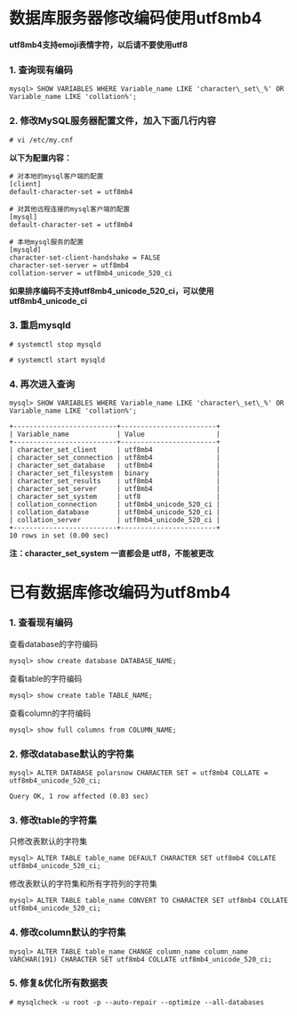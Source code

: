 # 数据库服务器修改编码使用utf8mb4

**utf8mb4支持emoji表情字符，以后请不要使用utf8**

### 1. 查询现有编码
```
mysql> SHOW VARIABLES WHERE Variable_name LIKE 'character\_set\_%' OR Variable_name LIKE 'collation%';
```

### 2. 修改MySQL服务器配置文件，加入下面几行内容
```
# vi /etc/my.cnf
```

**以下为配置内容：**
```
# 对本地的mysql客户端的配置
[client]
default-character-set = utf8mb4
 
# 对其他远程连接的mysql客户端的配置
[mysql]
default-character-set = utf8mb4
 
# 本地mysql服务的配置
[mysqld]
character-set-client-handshake = FALSE
character-set-server = utf8mb4
collation-server = utf8mb4_unicode_520_ci
```

**如果排序编码不支持utf8mb4_unicode_520_ci，可以使用 utf8mb4_unicode_ci**

### 3. 重启mysqld
```
# systemctl stop mysqld
 
# systemctl start mysqld
```

### 4. 再次进入查询
```
mysql> SHOW VARIABLES WHERE Variable_name LIKE 'character\_set\_%' OR Variable_name LIKE 'collation%';
 
+--------------------------+------------------------+
| Variable_name            | Value                  |
+--------------------------+------------------------+
| character_set_client     | utf8mb4                |
| character_set_connection | utf8mb4                |
| character_set_database   | utf8mb4                |
| character_set_filesystem | binary                 |
| character_set_results    | utf8mb4                |
| character_set_server     | utf8mb4                |
| character_set_system     | utf8                   |
| collation_connection     | utf8mb4_unicode_520_ci |
| collation_database       | utf8mb4_unicode_520_ci |
| collation_server         | utf8mb4_unicode_520_ci |
+--------------------------+------------------------+
10 rows in set (0.00 sec)
```
**注：character_set_system 一直都会是 utf8，不能被更改**

# 已有数据库修改编码为utf8mb4

### 1. 查看现有编码

查看database的字符编码
```
mysql> show create database DATABASE_NAME;
```
查看table的字符编码
```
mysql> show create table TABLE_NAME;
```
查看column的字符编码
```
mysql> show full columns from COLUMN_NAME;
```

### 2. 修改database默认的字符集
```
mysql> ALTER DATABASE polarsnow CHARACTER SET = utf8mb4 COLLATE = utf8mb4_unicode_520_ci;
 
Query OK, 1 row affected (0.03 sec)
```

### 3. 修改table的字符集

只修改表默认的字符集
```
mysql> ALTER TABLE table_name DEFAULT CHARACTER SET utf8mb4 COLLATE utf8mb4_unicode_520_ci;
```

修改表默认的字符集和所有字符列的字符集 
```
mysql> ALTER TABLE table_name CONVERT TO CHARACTER SET utf8mb4 COLLATE utf8mb4_unicode_520_ci;
```

### 4. 修改column默认的字符集
```
mysql> ALTER TABLE table_name CHANGE column_name column_name VARCHAR(191) CHARACTER SET utf8mb4 COLLATE utf8mb4_unicode_520_ci;
```

### 5. 修复&优化所有数据表
```
# mysqlcheck -u root -p --auto-repair --optimize --all-databases
```